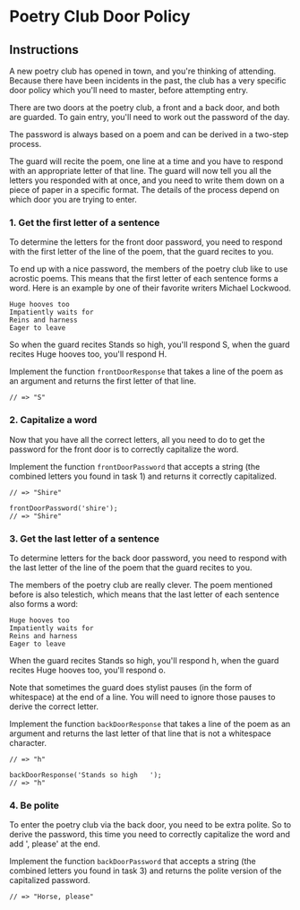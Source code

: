 # Poetry Club Door Policy

## Instructions
A new poetry club has opened in town, and you're thinking of attending. Because there have been incidents in the past, the club has a very specific door policy which you'll need to master, before attempting entry.

There are two doors at the poetry club, a front and a back door, and both are guarded. To gain entry, you'll need to work out the password of the day.

The password is always based on a poem and can be derived in a two-step process.

The guard will recite the poem, one line at a time and you have to respond with an appropriate letter of that line.
The guard will now tell you all the letters you responded with at once, and you need to write them down on a piece of paper in a specific format.
The details of the process depend on which door you are trying to enter.

### 1. Get the first letter of a sentence
To determine the letters for the front door password, you need to respond with the first letter of the line of the poem, that the guard recites to you.

To end up with a nice password, the members of the poetry club like to use acrostic poems. This means that the first letter of each sentence forms a word. Here is an example by one of their favorite writers Michael Lockwood.

```Stands so high
Huge hooves too
Impatiently waits for
Reins and harness
Eager to leave
```
So when the guard recites Stands so high, you'll respond S, when the guard recites Huge hooves too, you'll respond H.

Implement the function ``frontDoorResponse`` that takes a line of the poem as an argument and returns the first letter of that line.

```frontDoorResponse('Stands so high');
// => "S"
```

### 2. Capitalize a word
Now that you have all the correct letters, all you need to do to get the password for the front door is to correctly capitalize the word.

Implement the function ``frontDoorPassword`` that accepts a string (the combined letters you found in task 1) and returns it correctly capitalized.

```frontDoorPassword('SHIRE');
// => "Shire"

frontDoorPassword('shire');
// => "Shire"
```

### 3. Get the last letter of a sentence
To determine letters for the back door password, you need to respond with the last letter of the line of the poem that the guard recites to you.

The members of the poetry club are really clever. The poem mentioned before is also telestich, which means that the last letter of each sentence also forms a word:

```Stands so high
Huge hooves too
Impatiently waits for
Reins and harness
Eager to leave
```
When the guard recites Stands so high, you'll respond h, when the guard recites Huge hooves too, you'll respond o.

Note that sometimes the guard does stylist pauses (in the form of whitespace) at the end of a line. You will need to ignore those pauses to derive the correct letter.

Implement the function ``backDoorResponse`` that takes a line of the poem as an argument and returns the last letter of that line that is not a whitespace character.

```backDoorResponse('Stands so high');
// => "h"

backDoorResponse('Stands so high   ');
// => "h"
```

### 4. Be polite
To enter the poetry club via the back door, you need to be extra polite. So to derive the password, this time you need to correctly capitalize the word and add ', please' at the end.

Implement the function ``backDoorPassword`` that accepts a string (the combined letters you found in task 3) and returns the polite version of the capitalized password.

```backDoorPassword('horse');
// => "Horse, please"
```
